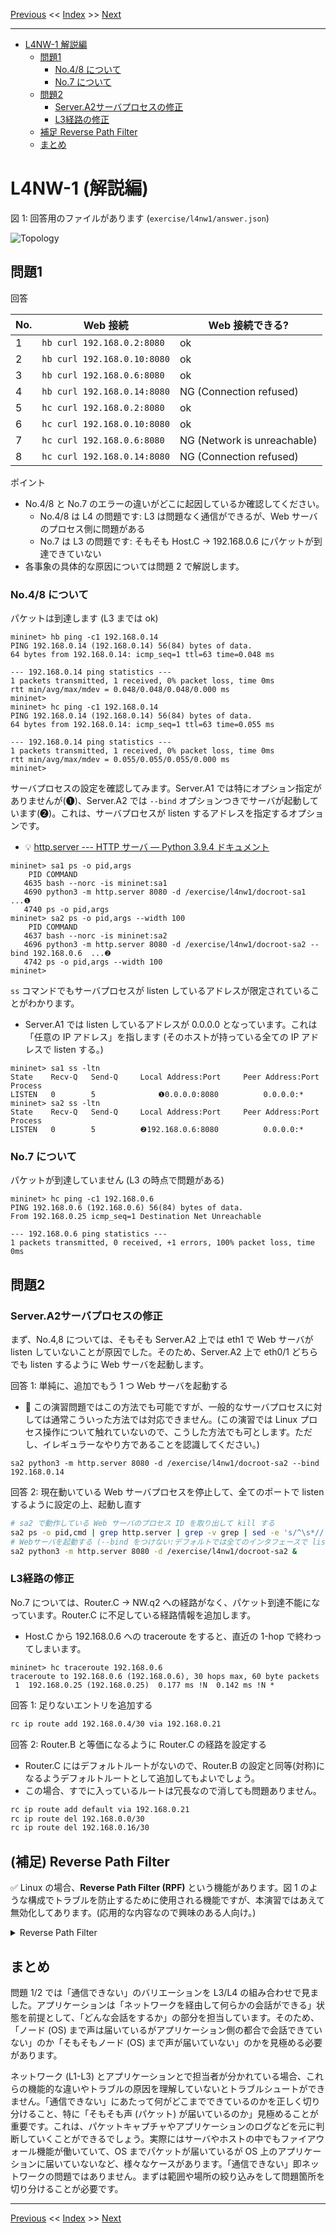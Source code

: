 <!-- HEADER -->
[Previous](../l4nw1/question.md) << [Index](../index.md) >> [Next](../l4nw2/question.md)

---
<!-- /HEADER -->

<!-- TOC -->

- [L4NW-1 解説編](#l4nw-1-%E8%A7%A3%E8%AA%AC%E7%B7%A8)
  - [問題1](#%E5%95%8F%E9%A1%8C1)
    - [No.4/8 について](#no48-%E3%81%AB%E3%81%A4%E3%81%84%E3%81%A6)
    - [No.7 について](#no7-%E3%81%AB%E3%81%A4%E3%81%84%E3%81%A6)
  - [問題2](#%E5%95%8F%E9%A1%8C2)
    - [Server.A2サーバプロセスの修正](#servera2%E3%82%B5%E3%83%BC%E3%83%90%E3%83%97%E3%83%AD%E3%82%BB%E3%82%B9%E3%81%AE%E4%BF%AE%E6%AD%A3)
    - [L3経路の修正](#l3%E7%B5%8C%E8%B7%AF%E3%81%AE%E4%BF%AE%E6%AD%A3)
  - [補足 Reverse Path Filter](#%E8%A3%9C%E8%B6%B3-reverse-path-filter)
  - [まとめ](#%E3%81%BE%E3%81%A8%E3%82%81)

<!-- /TOC -->

# L4NW-1 (解説編)

図 1: 回答用のファイルがあります (`exercise/l4nw1/answer.json`)

![Topology](topology.drawio.svg)

## 問題1

回答

|No.| Web 接続                  |Web 接続できる?|
|---|---------------------------|---------------|
| 1 |`hb curl 192.168.0.2:8080` | ok |
| 2 |`hb curl 192.168.0.10:8080`| ok |
| 3 |`hb curl 192.168.0.6:8080` | ok |
| 4 |`hb curl 192.168.0.14:8080`| NG (Connection refused) |
| 5 |`hc curl 192.168.0.2:8080` | ok |
| 6 |`hc curl 192.168.0.10:8080`| ok |
| 7 |`hc curl 192.168.0.6:8080` | NG (Network is unreachable) |
| 8 |`hc curl 192.168.0.14:8080`| NG (Connection refused) |

ポイント

* No.4/8 と No.7 のエラーの違いがどこに起因しているか確認してください。
  * No.4/8 は L4 の問題です: L3 は問題なく通信ができるが、Web サーバのプロセス側に問題がある
  * No.7 は L3 の問題です: そもそも Host.C → 192.168.0.6 にパケットが到達できていない
* 各事象の具体的な原因については問題 2 で解説します。

### No.4/8 について

パケットは到達します (L3 までは ok)

```text
mininet> hb ping -c1 192.168.0.14
PING 192.168.0.14 (192.168.0.14) 56(84) bytes of data.
64 bytes from 192.168.0.14: icmp_seq=1 ttl=63 time=0.048 ms

--- 192.168.0.14 ping statistics ---
1 packets transmitted, 1 received, 0% packet loss, time 0ms
rtt min/avg/max/mdev = 0.048/0.048/0.048/0.000 ms
mininet> 
mininet> hc ping -c1 192.168.0.14
PING 192.168.0.14 (192.168.0.14) 56(84) bytes of data.
64 bytes from 192.168.0.14: icmp_seq=1 ttl=63 time=0.055 ms

--- 192.168.0.14 ping statistics ---
1 packets transmitted, 1 received, 0% packet loss, time 0ms
rtt min/avg/max/mdev = 0.055/0.055/0.055/0.000 ms
mininet> 
```

サーバプロセスの設定を確認してみます。Server.A1 では特にオプション指定がありませんが(❶)、Server.A2 では `--bind` オプションつきでサーバが起動しています(❷)。これは、サーバプロセスが listen するアドレスを指定するオプションです。
* :bulb: [http.server --- HTTP サーバ — Python 3.9.4 ドキュメント](https://docs.python.org/ja/3/library/http.server.html)

```text
mininet> sa1 ps -o pid,args
    PID COMMAND
   4635 bash --norc -is mininet:sa1
   4690 python3 -m http.server 8080 -d /exercise/l4nw1/docroot-sa1  ...❶
   4740 ps -o pid,args
mininet> sa2 ps -o pid,args --width 100
    PID COMMAND
   4637 bash --norc -is mininet:sa2
   4696 python3 -m http.server 8080 -d /exercise/l4nw1/docroot-sa2 --bind 192.168.0.6  ...❷
   4742 ps -o pid,args --width 100
mininet> 
```

`ss` コマンドでもサーバプロセスが listen しているアドレスが限定されていることがわかります。
* Server.A1 では listen しているアドレスが 0.0.0.0 となっています。これは「任意の IP アドレス」を指します (そのホストが持っている全ての IP アドレスで listen する。)

```text
mininet> sa1 ss -ltn
State    Recv-Q   Send-Q     Local Address:Port     Peer Address:Port  Process  
LISTEN   0        5              ❶0.0.0.0:8080          0.0.0.0:*
mininet> sa2 ss -ltn
State    Recv-Q   Send-Q     Local Address:Port     Peer Address:Port  Process  
LISTEN   0        5          ❷192.168.0.6:8080          0.0.0.0:*
```

### No.7 について

パケットが到達していません (L3 の時点で問題がある)

```text
mininet> hc ping -c1 192.168.0.6
PING 192.168.0.6 (192.168.0.6) 56(84) bytes of data.
From 192.168.0.25 icmp_seq=1 Destination Net Unreachable

--- 192.168.0.6 ping statistics ---
1 packets transmitted, 0 received, +1 errors, 100% packet loss, time 0ms
```

## 問題2

### Server.A2サーバプロセスの修正

まず、No.4,8 については、そもそも Server.A2 上では eth1 で Web サーバが listen していないことが原因でした。そのため、Server.A2 上で eth0/1 どちらでも listen するように Web サーバを起動します。

回答 1: 単純に、追加でもう 1 つ Web サーバを起動する

* :customs: この演習問題ではこの方法でも可能ですが、一般的なサーバプロセスに対しては通常こういった方法では対応できません。(この演習では Linux プロセス操作について触れていないので、こうした方法でも可とします。ただし、イレギュラーなやり方であることを認識してください。)

```text
sa2 python3 -m http.server 8080 -d /exercise/l4nw1/docroot-sa2 --bind 192.168.0.14
```

回答 2: 現在動いている Web サーバプロセスを停止して、全てのポートで listen するように設定の上、起動し直す

```bash
# sa2 で動作している Web サーバのプロセス ID を取り出して kill する
sa2 ps -o pid,cmd | grep http.server | grep -v grep | sed -e 's/^\s*//' | cut -d' ' -f1 | xargs kill -9
# Webサーバを起動する (--bind をつけない:デフォルトでは全てのインタフェースで listen します)
sa2 python3 -m http.server 8080 -d /exercise/l4nw1/docroot-sa2 &
```

### L3経路の修正

No.7 については、Router.C → NW.q2 への経路がなく、パケット到達不能になっています。Router.C に不足している経路情報を追加します。

* Host.C から 192.168.0.6 への traceroute をすると、直近の 1-hop で終わってしまいます。

```text
mininet> hc traceroute 192.168.0.6
traceroute to 192.168.0.6 (192.168.0.6), 30 hops max, 60 byte packets
 1  192.168.0.25 (192.168.0.25)  0.177 ms !N  0.142 ms !N *
```

回答 1: 足りないエントリを追加する

```bash
rc ip route add 192.168.0.4/30 via 192.168.0.21
```

回答 2: Router.B と等価になるように Router.C の経路を設定する

* Router.C にはデフォルトルートがないので、Router.B の設定と同等(対称)になるようデフォルトルートとして追加してもよいでしょう。
* この場合、すでに入っているルートは冗長なので消しても問題ありません。

```bash
rc ip route add default via 192.168.0.21
rc ip route del 192.168.0.0/30
rc ip route del 192.168.0.16/30
```

## (補足) Reverse Path Filter

:white_check_mark: Linux の場合、**Reverse Path Filter (RPF)** という機能があります。図 1 のような構成でトラブルを防止するために使用される機能ですが、本演習ではあえて無効化してあります。(応用的な内容なので興味のある人向け。)

<details>

<summary>Reverse Path Filter</summary>

Linux の場合、Reverse Path Filter (RPF) という機能があります。この機能は、ノードが経路情報を持っていない送信元から受信したパケットや、経路情報が送信元インタフェースと異なるパケットを破棄します。RPF を有効にすると、受信したパケットの送信元と、自分が知っている送信元の経路情報のチェックを行います。これによって、送信元情報が偽装されたパケットに対してアクションすることを避けられます。(参考: [戻り経路フィルタ (Reverse Path Filtering)](https://linuxjf.osdn.jp/JFdocs/Adv-Routing-HOWTO/lartc.kernel.rpf.html))


例えば L4NW-1 問題 1 で、Host.B/C から 192.168.0.10 (sa1-eth1) 宛のパケットを送信したケースを考えましょう。Server.A1 は、sa1-eth1 で要求を受信し、sa1-eth0 から応答を返していました。これは、上記の「経路情報が送信元インタフェースと異なる」状態です。Server.A1 において、実際に受信したパケットを元にすると Host.B/C は sa1-eth1 方向です。しかし、自分が知っている Host.B.C の宛先 (経路情報) は sa1-eth0 方向になっていて、異なっています。RPF を設定すると、要求が入ってくるインタフェースと応答を返す経路のインタフェースが一致するよう要求する = 非対称な経路で応答することを回避できます。(問題 1 の表 No.2/6 については応答しなくなる: 要求が破棄されるためタイムアウトとなります。)

![RPF example in L4NW0-1](./rpf.drawio.svg)

:customs: 本演習 (L4NW-1 だけでなく他の演習すべて) の前提として、あえて厄介な状況をつくるために厳密な RPF を有効にしていません。したがって、他の環境でも常にこの演習と同様の挙動を取るとは限りません。「設定によってはこういう動作をすることもある」程度で捉えてください。

* :warning: ベストプラクティスとしては RPF を有効にすることが推奨されています。実際の案件で複数のインタフェース (複数の IP アドレス) をもつサーバを構築する際には、これらの機能の設定がどうなっているかに注意してください。(Linux でもバージョンやディストリビューションによってデフォルトの設定が異なっている可能性があります。)
* 参考: [IPv4 リバース パス フィルタリングを使用するようにホスト システムを構成する](https://docs.vmware.com/jp/vRealize-Operations-Manager/8.4/com.vmware.vcom.core.doc/GUID-0AAA4D96-5FDE-49A7-8BB3-D7F56C89137C.html)

</details>

## まとめ

問題 1/2 では「通信できない」のバリエーションを L3/L4 の組み合わせで見ました。アプリケーションは「ネットワークを経由して何らかの会話ができる」状態を前提として、「どんな会話をするか」の部分を担当しています。そのため、「ノード (OS) まで声は届いているがアプリケーション側の都合で会話できていない」のか「そもそもノード (OS) まで声が届いていない」のかを見極める必要があります。

ネットワーク (L1-L3) とアプリケーションとで担当者が分かれている場合、これらの機能的な違いやトラブルの原因を理解していないとトラブルシュートができません。「通信できない」にあたって何がどこまでできているのかを正しく切り分けること、特に「そもそも声 (パケット) が届いているのか」見極めることが重要です。これは、パケットキャプチャやアプリケーションのログなどを元に判断していくことができるでしょう。実際にはサーバやホストの中でもファイアウォール機能が働いていて、OS までパケットが届いているが OS 上のアプリケーションに届いていないなど、様々なケースがあります。「通信できない」即ネットワークの問題ではありません。まずは範囲や場所の絞り込みをして問題箇所を切り分けることが必要です。

<!-- FOOTER -->

---

[Previous](../l4nw1/question.md) << [Index](../index.md) >> [Next](../l4nw2/question.md)
<!-- /FOOTER -->
